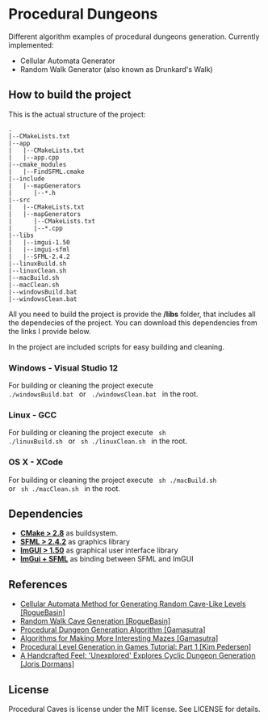 # Procedural Dungeons

Different algorithm examples of procedural dungeons generation. 
Currently implemented:
* Cellular Automata Generator
* Random Walk Generator (also known as Drunkard's Walk)

## How to build the project

This is the actual structure of the project:

```
.
|--CMakeLists.txt
|--app
|   |--CMakeLists.txt
|   |--app.cpp
|--cmake_modules
|   |--FindSFML.cmake
|--include
|   |--mapGenerators
|      |--*.h
|--src
|   |--CMakeLists.txt
|   |--mapGenerators
|      |--CMakeLists.txt
|      |--*.cpp
|--libs
|   |--imgui-1.50
|   |--imgui-sfml
|   |--SFML-2.4.2
|--linuxBuild.sh
|--linuxClean.sh
|--macBuild.sh
|--macClean.sh
|--windowsBuild.bat
|--windowsClean.bat
```

All you need to build the project is provide the **/libs** folder, that includes all the dependecies of the project. You can download this dependencies from the links I provide below.

In the project are included scripts for easy building and cleaning.

### Windows - Visual Studio 12
For building or cleaning the project execute <code> ./windowsBuild.bat </code> or <code> ./windowsClean.bat </code> in the root.

### Linux - GCC
For building or cleaning the project execute <code> sh ./linuxBuild.sh </code> or <code> sh ./linuxClean.sh </code> in the root.

### OS X - XCode
For building or cleaning the project execute <code> sh ./macBuild.sh </code> or <code> sh ./macClean.sh </code> in the root.

## Dependencies

 - **[CMake > 2.8](https://cmake.org/)** as buildsystem.
 - **[SFML > 2.4.2](https://www.sfml-dev.org/)** as graphics library
 - **[ImGUI > 1.50](https://github.com/ocornut/imgui)** as graphical user interface library
 - **[ImGui + SFML](https://github.com/eliasdaler/imgui-sfml)** as binding between SFML and ImGUI

## References

 - [Cellular Automata Method for Generating Random Cave-Like Levels [RogueBasin]](http://www.roguebasin.com/index.php?title=Cellular_Automata_Method_for_Generating_Random_Cave-Like_Levels)
 - [Random Walk Cave Generation [RogueBasin]](http://www.roguebasin.com/index.php?title=Random_Walk_Cave_Generation)
 - [Procedural Dungeon Generation Algorithm [Gamasutra]](http://www.gamasutra.com/blogs/AAdonaac/20150903/252889/Procedural_Dungeon_Generation_Algorithm.php)
 - [Algorithms for Making More Interesting Mazes [Gamasutra]](http://www.gamasutra.com/blogs/HermanTulleken/20161005/282629/Algorithms_for_making_more_interesting_mazes.php)
 - [Procedural Level Generation in Games Tutorial: Part 1 [Kim Pedersen]](https://www.raywenderlich.com/49502/procedural-level-generation-in-games-tutorial-part-1)
 - [A Handcrafted Feel: 'Unexplored' Explores Cyclic Dungeon Generation [Joris Dormans]](http://ctrl500.com/tech/handcrafted-feel-dungeon-generation-unexplored-explores-cyclic-dungeon-generation/)

## License

Procedural Caves is license under the MIT license. See LICENSE for details.

